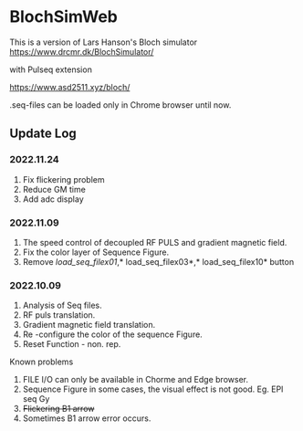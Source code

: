 # BlochSimWeb

This is a version of  Lars Hanson's Bloch simulator
https://www.drcmr.dk/BlochSimulator/

with Pulseq extension

https://www.asd2511.xyz/bloch/

.seq-files can be loaded only in Chrome browser until now.



## Update Log

### 2022.11.24
1. Fix flickering problem
2. Reduce GM time
3. Add adc display

### 2022.11.09
1. The speed control of decoupled RF PULS and gradient magnetic field.
2. Fix the color layer of Sequence Figure.
3. Remove *load_seq_filex01*,* load_seq_filex03*,* load_seq_filex10* button

### 2022.10.09

1. Analysis of Seq files.
2. RF puls translation.
3. Gradient magnetic field translation.
4. Re -configure the color of the sequence Figure.
5. Reset Function - non. rep. 

Known problems
1. FILE I/O can only be available in Chorme and Edge browser.
2. Sequence Figure in some cases, the visual effect is not good. Eg. EPI seq Gy
3. ~~Flickering B1 arrow~~
4. Sometimes B1 arrow error occurs.
